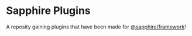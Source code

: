 # Sapphire Plugins

A reposity gaining plugins that have been made for [@sapphire/framework](https://www.npmjs.com/package/@sapphire/framework)!
